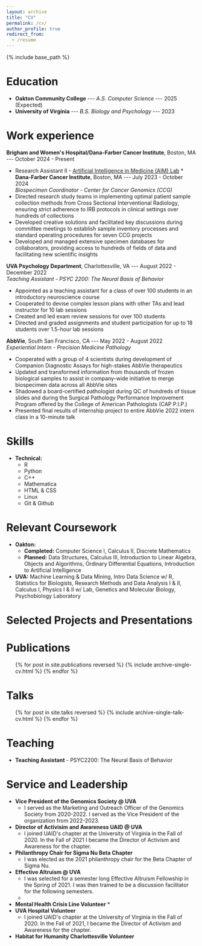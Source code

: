 ```yaml
---
layout: archive
title: "CV"
permalink: /cv/
author_profile: true
redirect_from:
  - /resume
---
```


{% include base_path %}

Education
======
* **Oakton Community College** --- *A.S. Computer Science* --- 2025 (Expected)   
* **University of Virginia** --- *B.S. Biology and Psychology* --- 2023   

Work experience
======
**Brigham and Women's Hospital/Dana-Farber Cancer Institute**, Boston, MA --- October 2024 - Present
* Research Assistant II - [Artificial Intelligence in Medicine (AIM) Lab](https://aim.hms.harvard.edu/) *
**Dana-Farber Cancer Institute**, Boston, MA --- July 2023 - October 2024      
*Biospecimen Coordinator - Center for Cancer Genomics (CCG)*
* Directed research study teams in implementing optimal patient sample collection methods from Cross Sectional Interventional Radiology, ensuring strict adherence to IRB protocols in clinical settings over hundreds of collections
* Developed creative solutions and facilitated key discussions during committee meetings to establish sample inventory processes and standard operating procedures for seven CCG projects
* Developed and managed extensive specimen databases for collaborators, providing access to hundreds of fields of data and facilitating new scientific insights

**UVA Psychology Department**, Charlottesville, VA --- August 2022 - December 2022      
*Teaching Assistant - PSYC 2200: The Neural Basis of Behavior*
* Appointed as a teaching assistant for a class of over 100 students in an introductory neuroscience course
* Cooperated to devise complex lesson plans with other TAs and lead instructor for 10 lab sessions
* Created and led exam review sessions for over 100 students
* Directed and graded assignments and student participation for up to 18 students over 1.5-hour lab sessions

**AbbVie**, South San Francisco, CA --- May 2022 - August 2022   
*Experiential Intern - Precision Medicine Pathology*
* Cooperated with a group of 4 scientists during development of Companion Diagnostic Assays for high-stakes AbbVie therapeutics
* Updated and transformed information from thousands of frozen biological samples to assist in company-wide initiative to merge biospecimen data across all AbbVie sites
* Shadowed a board-certified pathologist during QC of hundreds of tissue slides and during the Surgical Pathology Performance Improvement Program offered by the College of American Pathologists (CAP P.I.P.)
* Presented final results of internship project to entire AbbVie 2022 intern class in a 10-minute talk

Skills
======
* **Technical:**
  * R
  * Python
  * C++
  * Mathematica
  * HTML & CSS
  * Linux
  * Git & Github

Relevant Coursework
======
* **Oakton:**
  * **Completed:** Computer Science I, Calculus II, Discrete Mathematics
  * **Planned:** Data Structures, Calculus III, Introduction to Linear Algebra, Objects and Algorithms, Ordinary Differential Equations, Introduction to Artificial Intelligence
* **UVA:** Machine Learning & Data Mining, Intro Data Science w/ R, Statistics for Biologists, Research Methods and Data Analysis I & II, Calculus I, Physics I & II w/ Lab, Genetics and Molecular Biology, Psychobiology Laboratory

Selected Projects and Presentations
======

Publications
======
  <ul>{% for post in site.publications reversed %}
    {% include archive-single-cv.html %}
  {% endfor %}</ul>
  
Talks
======
  <ul>{% for post in site.talks reversed %}
    {% include archive-single-talk-cv.html  %}
  {% endfor %}</ul>
  
Teaching
======
* **Teaching Assistant** - PSYC2200: The Neural Basis of Behavior
  
Service and Leadership
======
* **Vice President of the Genomics Society @ UVA**
  * I served as the Marketing and Outreach Officer of the Genomics Society from 2020-2022. I served as the Vice President of the organization from 2022-2023. 
* **Director of Activisim and Awareness UAID @ UVA**
  * I joined UAID's chapter at the University of Virginia in the Fall of 2020. In the Fall of 2021 I became the Director of Activism and Awareness for the chapter.
* **Philanthropy Chair for Sigma Nu Beta Chapter**
  * I was elected as the 2021 philanthropy chair for the Beta Chapter of Sigma Nu.
* **Effective Altruism @ UVA** 
  * I was selected for a semester long Effective Altruism Fellowship in the Spring of 2021. I was then trained to be a discussion facilitator for the following semesters.
  * 
* **Mental Health Crisis Line Volunteer**
  * 
* **UVA Hospital Volunteer**
  * I joined UAID's chapter at the University of Virginia in the Fall of 2020. In the Fall of 2021, I became the Director of Activism and Awareness for the chapter.
* **Habitat for Humanity Charlottesville Volunteer**